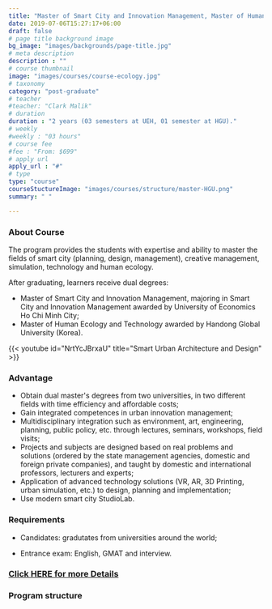 ```yaml
---
title: "Master of Smart City and Innovation Management, Master of Human Ecology and Technology"
date: 2019-07-06T15:27:17+06:00
draft: false
# page title background image
bg_image: "images/backgrounds/page-title.jpg"
# meta description
description : ""
# course thumbnail
image: "images/courses/course-ecology.jpg"
# taxonomy
category: "post-graduate"
# teacher
#teacher: "Clark Malik"
# duration
duration : "2 years (03 semesters at UEH, 01 semester at HGU)."
# weekly
#weekly : "03 hours"
# course fee
#fee : "From: $699"
# apply url
apply_url : "#"
# type
type: "course"
courseStuctureImage: "images/courses/structure/master-HGU.png"
summary: " "

---
```



### About Course

<!--StartFragment-->

The program provides the students with expertise and ability to master the fields of smart city (planning, design, management), creative management, simulation, technology and human ecology.

After graduating, learners receive dual degrees:
*	Master of Smart City and Innovation Management, majoring in Smart City and Innovation Management awarded by University of Economics Ho Chi Minh City;
*	Master of Human Ecology and Technology awarded by Handong Global University (Korea).

{{< youtube id="NrtYcJBrxaU" title="Smart Urban Architecture and Design" >}}

<!--EndFragment-->

### Advantage
*	Obtain dual master's degrees from two universities, in two different fields with time efficiency and affordable costs;
*	Gain integrated competences in urban innovation management;
*	Multidisciplinary integration such as environment, art, engineering, planning, public policy, etc. through lectures, seminars, workshops, field visits;
*	Projects and subjects are designed based on real problems and solutions (ordered by the state management agencies, domestic and foreign private companies), and taught by domestic and international professors, lecturers and experts;
*	Application of advanced technology solutions (VR, AR, 3D Printing, urban simulation, etc.) to design, planning and implementation;
*	Use modern smart city StudioLab.


### Requirements
*	Candidates: gradutates from universities around the world;

*	Entrance exam: English, GMAT and interview.

### [Click HERE for more Details](https://www.ueh.edu.vn/dao-tao/thac-si-tien-si/thac-si-dieu-hanh-cao-cap-emba/quan-ly-do-thi-thong-minh-va-sang-tao/?fbclid=IwAR09xSUOK2WxPuLZdZ4whONMLsnSDkAyvQqkoX0iioGizyCGdkdtBUqgig4)

### Program structure 